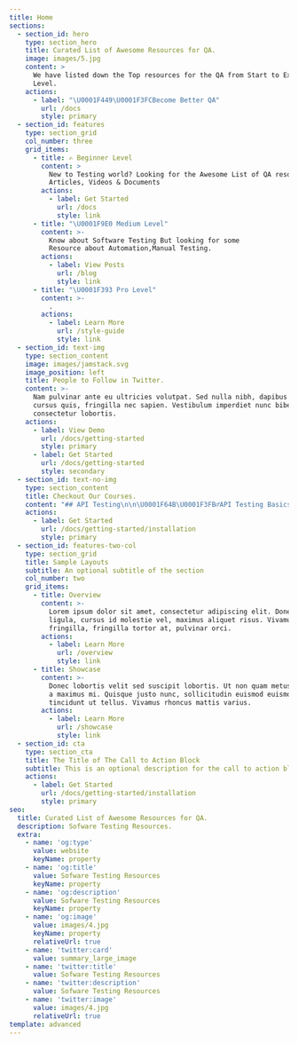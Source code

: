 ```yaml
---
title: Home
sections:
  - section_id: hero
    type: section_hero
    title: Curated List of Awesome Resources for QA.
    image: images/5.jpg
    content: >
      We have listed down the Top resources for the QA from Start to Expert
      Level.
    actions:
      - label: "\U0001F449\U0001F3FCBecome Better QA"
        url: /docs
        style: primary
  - section_id: features
    type: section_grid
    col_number: three
    grid_items:
      - title: ✍️ Beginner Level
        content: >
          New to Testing world? Looking for the Awesome List of QA resources
          Articles, Videos & Documents
        actions:
          - label: Get Started
            url: /docs
            style: link
      - title: "\U0001F9E0 Medium Level"
        content: >-
          Know about Software Testing But looking for some
          Resource about Automation,Manual Testing.
        actions:
          - label: View Posts
            url: /blog
            style: link
      - title: "\U0001F393 Pro Level"
        content: >-
          .
        actions:
          - label: Learn More
            url: /style-guide
            style: link
  - section_id: text-img
    type: section_content
    image: images/jamstack.svg
    image_position: left
    title: People to Follow in Twitter.
    content: >-
      Nam pulvinar ante eu ultricies volutpat. Sed nulla nibh, dapibus sit amet
      cursus quis, fringilla nec sapien. Vestibulum imperdiet nunc bibendum
      consectetur lobortis.
    actions:
      - label: View Demo
        url: /docs/getting-started
        style: primary
      - label: Get Started
        url: /docs/getting-started
        style: secondary
  - section_id: text-no-img
    type: section_content
    title: Checkout Our Courses.
    content: "## API Testing\n\n\U0001F64B\U0001F3FB‍♂️API Testing Basics - Beginner.\n\n\U0001F468\U0001F3FB‍\U0001F393Master API Testing with Postman\n\n\U0001F468\U0001F3FB‍✈️Rest Assured MasterClass.\n"
    actions:
      - label: Get Started
        url: /docs/getting-started/installation
        style: primary
  - section_id: features-two-col
    type: section_grid
    title: Sample Layouts
    subtitle: An optional subtitle of the section
    col_number: two
    grid_items:
      - title: Overview
        content: >-
          Lorem ipsum dolor sit amet, consectetur adipiscing elit. Donec nisl
          ligula, cursus id molestie vel, maximus aliquet risus. Vivamus in nibh
          fringilla, fringilla tortor at, pulvinar orci.
        actions:
          - label: Learn More
            url: /overview
            style: link
      - title: Showcase
        content: >-
          Donec lobortis velit sed suscipit lobortis. Ut non quam metus. Nullam
          a maximus mi. Quisque justo nunc, sollicitudin euismod euismod at,
          tincidunt ut tellus. Vivamus rhoncus mattis varius.
        actions:
          - label: Learn More
            url: /showcase
            style: link
  - section_id: cta
    type: section_cta
    title: The Title of The Call to Action Block
    subtitle: This is an optional description for the call to action block.
    actions:
      - label: Get Started
        url: /docs/getting-started/installation
        style: primary
seo:
  title: Curated List of Awesome Resources for QA.
  description: Sofware Testing Resources.
  extra:
    - name: 'og:type'
      value: website
      keyName: property
    - name: 'og:title'
      value: Sofware Testing Resources
      keyName: property
    - name: 'og:description'
      value: Sofware Testing Resources
      keyName: property
    - name: 'og:image'
      value: images/4.jpg
      keyName: property
      relativeUrl: true
    - name: 'twitter:card'
      value: summary_large_image
    - name: 'twitter:title'
      value: Sofware Testing Resources
    - name: 'twitter:description'
      value: Sofware Testing Resources
    - name: 'twitter:image'
      value: images/4.jpg
      relativeUrl: true
template: advanced
---
```

